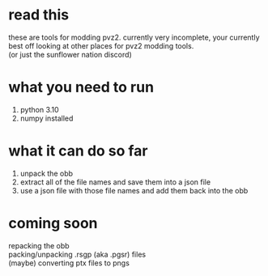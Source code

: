 # read this
these are tools for modding pvz2. 
currently very incomplete,
your currently best off looking at other places for pvz2 modding tools.  
(or just the sunflower nation discord)
# what you need to run
1. python 3.10  
2. numpy installed
# what it can do so far  
1. unpack the obb  
2. extract all of the file names and save them into a json file
3. use a json file with those file names and add them back into the obb  
# coming soon
repacking the obb  
packing/unpacking .rsgp (aka .pgsr) files  
(maybe) converting ptx files to pngs
